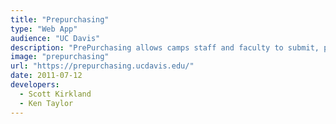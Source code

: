 ```yaml
---
title: "Prepurchasing"
type: "Web App"
audience: "UC Davis"
description: "PrePurchasing allows camps staff and faculty to submit, process, track and repot on any type of order request, including KFS, MyTravel, DPO/DRO/PR, and other campus services. Vert popular program that has processed hundreds of millions of dollars in orders to date."
image: "prepurchasing"
url: "https://prepurchasing.ucdavis.edu/"
date: 2011-07-12
developers:
  - Scott Kirkland
  - Ken Taylor
---
```


